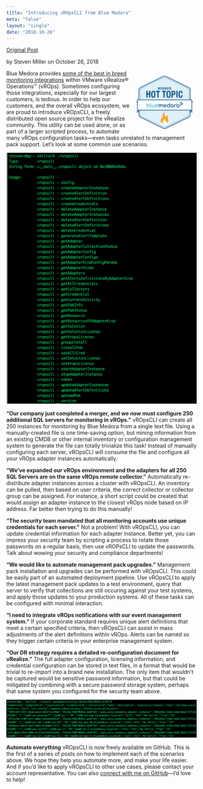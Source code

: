 ```yaml
---
title: "Introducing vROpsCLI from Blue Medora"
meta: "false"
layout: "single"
date: "2018-10-26"
---
```


[Original Post](https://bluemedora.com/introducing-vropscli-from-blue-medora/)

by Steven Miller on October 26, 2018

<img src="Hot_Topic_Badge-150x150.png" alt="Hot Topic Badge" style="width:150px;height:150px;float:right;margin:10px;">

Blue Medora provides [some of the best in breed monitoring integrations](https://bluemedora.com/products/vmware-vrealize-true-visibility/) within VMware vRealize® Operations™ (vROps). Sometimes configuring those integrations, especially for our largest customers, is tedious. In order to help our customers, and the overall vROps ecosystem, we are proud to introduce vROpsCLI, a freely distributed open source project for the vRealize community. This utility can be used alone, or as part of a larger scripted process, to automate many vROps configuration tasks—even tasks unrelated to management pack support. Let’s look at some common use scenarios.

![Display Command Help](Introducing-vROpsCLI-from-Blue-Medora-Image1.png)

**“Our company just completed a merger, and we now must configure 250 additional SQL servers for monitoring in vROps.”**
vROpsCLI can create all 250 instances for monitoring by Blue Medora from a single text file. Using a manually-created file is one time-saving option, but mining information from an existing CMDB or other internal inventory or configuration management system to generate the file can totally trivialize this task! Instead of manually configuring each server, vROpsCLI will consume the file and configure all your vROps adapter instances automatically.

**“We’ve expanded our vROps environment and the adapters for all 250 SQL Servers are on the same vROps remote collector.”**
Automatically re-distribute adapter instances across a cluster with vROpsCLI. An inventory can be pulled, then based on user criteria, the correct collector or collector group can be assigned. For instance, a short script could be created that would assign an adapter instance to the closest vROps node based on IP address. Far better then trying to do this manually!

**“The security team mandated that all monitoring accounts use unique credentials for each server.”**
Not a problem! With vROpsCLI, you can update credential information for each adapter instance. Better yet, you can impress your security team by scripting a process to rotate those passwords on a regular basis, then use vROPsCLI to update the passwords. Talk about wowing your security and compliance departments!

**“We would like to automate management pack upgrades.”**
Management pack installation and upgrades can be performed with vROpsCLI. This could be easily part of an automated deployment pipeline. Use vROpsCLI to apply the latest management pack updates to a test environment, query that server to verify that collections are still occuring against your test systems, and apply those updates to your production systems. All of these tasks can be configured with minimal interaction.

**“I need to integrate vROps notifications with our event management system.”**
If your corporate standard requires unique alert definitions that meet a certain specified criteria, then vROpsCLI can assist in mass adjustments of the alert definitions within vROps. Alerts can be named so they trigger certain criteria in your enterprise management system.

**“Our DR strategy requires a detailed re-configuration document for vRealize.”**
The full adapter configuration, licensing information, and credential configuration can be stored in text files, in a format that would be trivial to re-import into a brand new installation. The only item that wouldn’t be captured would be sensitive password information, but that could be mitigated by combining with a secure password storage system, perhaps that same system you configured for the security team above.

![Get Adapter Configuration Examples](Introducing-vROpsCLI-from-Blue-Medora-Image2.png)

**Automate everything**
vROpsCLI is now freely available on GitHub. This is the first of a series of posts on how to implement each of the scenarios above. We hope they help you automate more, and make your life easier. And if you’d like to apply vROpsCLI to other use cases, please contact your account representative. You can also [connect with me on GitHub](https://www.github.com/ssmiller25)—I’d love to help!
